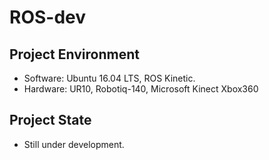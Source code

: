 # ROS-dev
## Project Environment
* Software: Ubuntu 16.04 LTS, ROS Kinetic.
* Hardware: UR10, Robotiq-140, Microsoft Kinect Xbox360
## Project State
* Still under development.

